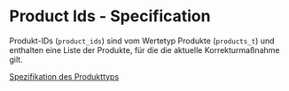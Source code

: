 # Product Ids - Specification

Produkt-IDs (`product_ids`) sind vom Wertetyp Produkte (`products_t`) und enthalten eine Liste der Produkte, für die die aktuelle Korrekturmaßnahme gilt.

[Spezifikation des Produkttyps](types/products-spec.de.md)